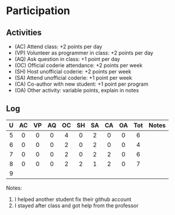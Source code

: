 Participation
=============

## Activities ## 

+ (AC) Attend class: +2 points per day
+ (VP) Volunteer as programmer in class: +2 points per day
+ (AQ) Ask question in class: +1 point per day
+ (OC) Official coderie attendance: +2 points per week
+ (SH) Host unofficial coderie: +2 points per week
+ (SA) Attend unofficial coderie: +1 point per week
+ (CA) Co-author with new student: +1 point per program
+ (OA) Other activity: variable points, explain in notes

## Log ##

| U | AC | VP | AQ | OC | SH | SA | CA | OA | Tot | Notes
|:-:|:--:|:--:|:--:|:--:|:--:|:--:|:--:|:--:|:---:|:--------
| 5 |   0|   0|   0|   4|   0|   2|   0|   0|    6|
| 6 |	0|   0|   0|   2|   0|   2|   0|   0|    4|
| 7 | 	0|   0|   0|   2|   0|   2|   2|   0|    6|
| 8 | 	0|   0|   0|   2|   2|   1|   2|   0|    7|
| 9 |

Notes:

1. I helped another student fix their github account
2. I stayed after class and got help from the professor
